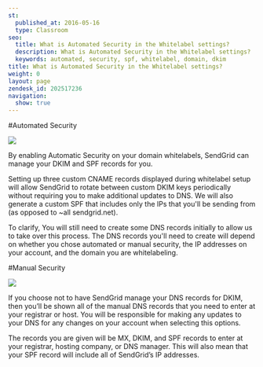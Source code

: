 ```yaml
---
st:
  published_at: 2016-05-16
  type: Classroom
seo:
  title: What is Automated Security in the Whitelabel settings?
  description: What is Automated Security in the Whitelabel settings? 
  keywords: automated, security, spf, whitelabel, domain, dkim
title: What is Automated Security in the Whitelabel settings?
weight: 0
layout: page
zendesk_id: 202517236
navigation:
  show: true
---
```


#Automated Security

![]({{root_url}}/images/automate_security_on.png)

By enabling Automatic Security on your domain whitelabels, SendGrid can manage your DKIM and SPF records for you. 

Setting up three custom CNAME records displayed during whitelabel setup will allow SendGrid to rotate between custom DKIM keys periodically without requiring you to make additional updates to DNS. We will also generate a custom SPF that includes only the IPs that you'll be sending from (as opposed to ~all sendgrid.net). 

To clarify, You will still need to create some DNS records initially to allow us to take over this process. The DNS records you'll need to create will depend on whether you chose automated or manual security, the IP addresses on your account, and the domain you are whitelabeling.

 

#Manual Security

![]({{root_url}}/images/automated_security_off.png)

If you choose not to have SendGrid manage your DNS records for DKIM, then you’ll be shown all of the manual DNS records that you need to enter at your registrar or host. You will be responsible for making any updates to your DNS for any changes on your account when selecting this options.

The records you are given will be MX, DKIM, and SPF records to enter at your registrar, hosting company, or DNS manager. This will also mean that your SPF record will include all of SendGrid’s IP addresses.
